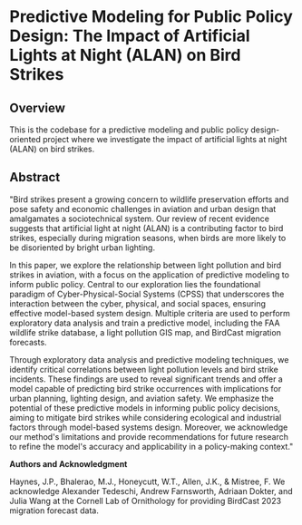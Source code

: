 # Predictive Modeling for Public Policy Design: The Impact of Artificial Lights at Night (ALAN) on Bird Strikes

## Overview

This is the codebase for a predictive modeling and public policy design-oriented project where we investigate the impact of artificial lights at night (ALAN) on bird strikes.

## Abstract

"Bird strikes present a growing concern to wildlife preservation efforts and pose safety and economic challenges in aviation and urban design that amalgamates a sociotechnical system. Our review of recent evidence suggests that artificial light at night (ALAN) is a contributing factor to bird strikes, especially during migration seasons, when birds are more likely to be disoriented by bright urban lighting.

In this paper, we explore the relationship between light pollution and bird strikes in aviation, with a focus on the application of predictive modeling to inform public policy. Central to our exploration lies the foundational paradigm of Cyber-Physical-Social Systems (CPSS) that underscores the interaction between the cyber, physical, and social spaces, ensuring effective model-based system design. Multiple criteria are used to perform exploratory data analysis and train a predictive model, including the FAA wildlife strike database, a light pollution GIS map, and BirdCast migration forecasts.

Through exploratory data analysis and predictive modeling techniques, we identify critical correlations between light pollution levels and bird strike incidents. These findings are used
to reveal significant trends and offer a model capable of predicting bird strike occurrences with implications for urban planning, lighting design, and aviation safety. We emphasize the potential of these predictive models in informing public policy decisions, aiming to mitigate bird strikes while considering ecological and industrial factors through model-based systems design. Moreover, we acknowledge our method's limitations and provide recommendations for future research to refine the model's accuracy and applicability in a policy-making context."

**Authors and Acknowledgment**

Haynes, J.P., Bhalerao, M.J., Honeycutt, W.T., Allen, J.K., & Mistree, F. We acknowledge Alexander Tedeschi, Andrew Farnsworth, Adriaan Dokter, and Julia Wang at the Cornell Lab of Ornithology for providing BirdCast 2023 migration forecast data.
